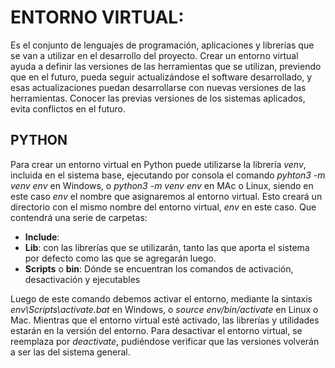 # ENTORNO VIRTUAL:
Es el conjunto de lenguajes de programación, aplicaciones y librerías que se van a utilizar en el desarrollo del proyecto. Crear un entorno virtual ayuda a definir las versiones de las herramientas que se utilizan, previendo que en el futuro, pueda seguir actualizándose el software desarrollado, y esas actualizaciones puedan desarrollarse con nuevas versiones de las herramientas. Conocer las previas versiones de los sistemas aplicados, evita conflictos en el futuro.

## PYTHON
Para crear un entorno virtual en Python puede utilizarse la librería *venv*, incluida en el sistema base, ejecutando por consola el comando *pyhton3 -m venv env* en Windows, o *python3 -m venv env* en MAc o Linux, siendo en este caso *env* el nombre que asignaremos al entorno virtual. 
Esto creará un directorio con el mismo nombre del entorno virtual, *env* en este caso. Que contendrá una serie de carpetas:
* **Include**:
* **Lib**: con las librerías que se utilizarán, tanto las que aporta el sistema por defecto como las que se agregarán luego.
* **Scripts** o **bin**: Dónde se encuentran los comandos de activación, desactivación y ejecutables

Luego de este comando debemos activar el entorno, mediante la sintaxis *env\Scripts\activate.bat* en Windows, o *source env/bin/activate* en Linux o Mac. Mientras que el entorno virtual esté activado, las librerías y utilidades estarán en la versión del entorno. Para desactivar el entorno virtual, se reemplaza por *deactivate*, pudiéndose verificar que las versiones volverán a ser las del sistema general. 
